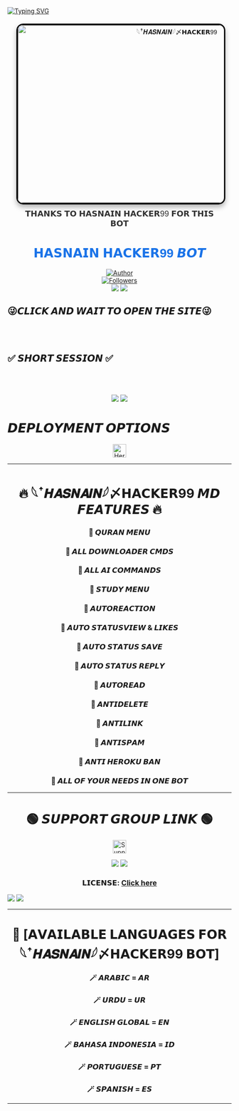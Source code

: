 <a href="https://git.io/typing-svg"><img src="https://readme-typing-svg.demolab.com?font=Black+Ops+One&size=50&pause=1000&color=1BAFBAFF&center=true&width=910&height=100&lines=THANKS FOR YOUR +SUPPORT-DONT; FORGET+SATAR+FORK+MYREPO;CREATED+BY+MR SHABAN;RELEASED+24-12-2024" alt="Typing SVG" /></a>


<div align="center" style="margin: 20px; font-family: Arial, sans-serif;">
    <a href="" style="text-decoration: none;">
        <img 
            alt="𓆩ꜛ𝑯𝑨𝑺𝑵𝑨𝑰𝑵؜𓆪〆𝗛𝗔𝗖𝗞𝗘𝗥99" 
            width="700" 
            height="400" 
            src="https://qu.ax/rfEDv.jpg" 
            style="border: 3px solid #000; border-radius: 15px; box-shadow: 0 6px 12px rgba(0, 0, 0, 0.3); transition: transform 0.3s ease, box-shadow 0.3s ease;"
            onmouseover="this.style.transform='scale(1.05)'; this.style.boxShadow='0 8px 16px rgba(0, 0, 0, 0.4)';"
            onmouseout="this.style.transform='scale(1)'; this.style.boxShadow='0 6px 12px rgba(0, 0, 0, 0.3)';"
        >
    </a>
    <p style="margin-top: 10px; font-size: 18px; color: #333;">𝗧𝗛𝗔𝗡𝗞𝗦 𝗧𝗢 𝗛𝗔𝗦𝗡𝗔𝗜𝗡 𝗛𝗔𝗖𝗞𝗘𝗥99 𝗙𝗢𝗥 𝗧𝗛𝗜𝗦 𝗕𝗢𝗧</p>
</div>

# <h1 align="center" style="font-family: 'Bold', sans-serif; color: #1a73e8;">𝗛𝗔𝗦𝗡𝗔𝗜𝗡 𝗛𝗔𝗖𝗞𝗘𝗥99 𝘽𝙊𝙏</h1>

<div align="center">
    <a href="https://github.com/Hasnain-bot/HASNAIN-BOT.git">
        <img title="Author" src="https://img.shields.io/badge/𓆩ꜛ𝑯𝑨𝑺𝑵𝑨𝑰𝑵؜𓆪〆𝗛𝗔𝗖𝗞𝗘𝗥99-white?style=for-the-badge&logo=github">
    </a>
    <br>
    <a href="https://github.com/Hasnain-bot?tab=followers">
        <img title="Followers" src="https://img.shields.io/github/followers/Hasnain-bot?label=Followers&style=social">
    </a>

</div>



<div align="center">
    <a><img src='https://i.imgur.com/LyHic3i.gif'/></a>
    <a><img src='https://i.imgur.com/LyHic3i.gif'/></a>
</div>

<div align="left">
    
   ##  😜𝘾𝙇𝙄𝘾𝙆 𝘼𝙉𝘿 𝙒𝘼𝙄𝙏 𝙏𝙊 𝙊𝙋𝙀𝙉 𝙏𝙃𝙀 𝙎𝙄𝙏𝙀😜
   <br>
    <br>
</div>
   
## ✅ 𝙎𝙃𝙊𝙍𝙏 𝙎𝙀𝙎𝙎𝙄𝙊𝙉 ✅



<br>
<br>

<br>



<div align="center">
    <a><img src='https://i.imgur.com/LyHic3i.gif'/></a>
    <a><img src='https://i.imgur.com/LyHic3i.gif'/></a>
</div>



# 𝘿𝙀𝙋𝙇𝙊𝙔𝙈𝙀𝙉𝙏 𝙊𝙋𝙏𝙄𝙊𝙉𝙎
</div>
<div align="center">
    <a href="https://gd-sdeploy.vercel.app/">
        <img height="30" title="Heroku" src="https://img.shields.io/badge/𝗛𝗘𝗥𝗢𝗞𝗨-9966CC?style=for-the-badge&logo=render">
    </a>
    
</div>


<div align="center">


---

# 🔥 𓆩ꜛ𝑯𝑨𝑺𝑵𝑨𝑰𝑵؜𓆪〆𝗛𝗔𝗖𝗞𝗘𝗥99 𝙈𝘿 𝙁𝙀𝘼𝙏𝙐𝙍𝙀𝙎 🔥

### 🔹 𝙌𝙐𝙍𝘼𝙉 𝙈𝙀𝙉𝙐

### 🔹 𝘼𝙇𝙇 𝘿𝙊𝙒𝙉𝙇𝙊𝘼𝘿𝙀𝙍 𝘾𝙈𝘿𝙎

### 🔹 𝘼𝙇𝙇 𝘼𝙄 𝘾𝙊𝙈𝙈𝘼𝙉𝘿𝙎

### 🔹 𝙎𝙏𝙐𝘿𝙔 𝙈𝙀𝙉𝙐

### 🔹 𝘼𝙐𝙏𝙊𝙍𝙀𝘼𝘾𝙏𝙄𝙊𝙉

### 🔹 𝘼𝙐𝙏𝙊 𝙎𝙏𝘼𝙏𝙐𝙎𝙑𝙄𝙀𝙒 & 𝙇𝙄𝙆𝙀𝙎

### 🔹 𝘼𝙐𝙏𝙊 𝙎𝙏𝘼𝙏𝙐𝙎 𝙎𝘼𝙑𝙀

### 🔹 𝘼𝙐𝙏𝙊 𝙎𝙏𝘼𝙏𝙐𝙎 𝙍𝙀𝙋𝙇𝙔

### 🔹 𝘼𝙐𝙏𝙊𝙍𝙀𝘼𝘿

### 🔹 𝘼𝙉𝙏𝙄𝘿𝙀𝙇𝙀𝙏𝙀

### 🔹 𝘼𝙉𝙏𝙄𝙇𝙄𝙉𝙆

### 🔹 𝘼𝙉𝙏𝙄𝙎𝙋𝘼𝙈

### 🔹 𝘼𝙉𝙏𝙄 𝙃𝙀𝙍𝙊𝙆𝙐 𝘽𝘼𝙉

### 🔹 𝘼𝙇𝙇 𝙊𝙁 𝙔𝙊𝙐𝙍 𝙉𝙀𝙀𝘿𝙎 𝙄𝙉 𝙊𝙉𝙀 𝘽𝙊𝙏

---
    


<div align="center">
    
# 🟢 𝙎𝙐𝙋𝙋𝙊𝙍𝙏 𝙂𝙍𝙊𝙐𝙋 𝙇𝙄𝙉𝙆 🟢

</div>






<p align="center">
    <a href="https://chat.whatsapp.com/DcUmVbO4cuEIXLAXbfJluP">
        <img height="30" title="Support Group" src="https://img.shields.io/badge/Support%20Group-25D366?style=for-the-badge&logo=whatsapp&logoColor=white">
    </a>
</p>

<div align="center">
    <a><img src='https://i.imgur.com/LyHic3i.gif'/></a>
    <a><img src='https://i.imgur.com/LyHic3i.gif'/></a>
</div>

### 𝗟𝗜𝗖𝗘𝗡𝗦𝗘: [Click here](https://github.com/Hasnain-bot/HASNAIN-BOT/blob/81e245628698e05001f98227b8e8a361c944968e/LICENSE)

<div align="left">
    <a><img src='https://i.imgur.com/LyHic3i.gif'/></a>
    <a><img src='https://i.imgur.com/LyHic3i.gif'/></a>
</div>

---

# 💠 [𝗔𝗩𝗔𝗜𝗟𝗔𝗕𝗟𝗘 𝗟𝗔𝗡𝗚𝗨𝗔𝗚𝗘𝗦 𝗙𝗢𝗥 𓆩ꜛ𝑯𝑨𝑺𝑵𝑨𝑰𝑵؜𓆪〆𝗛𝗔𝗖𝗞𝗘𝗥99 𝗕𝗢𝗧]

### 🪄 𝘼𝙍𝘼𝘽𝙄𝘾 = 𝘼𝙍

### 🪄 𝙐𝙍𝘿𝙐 = 𝙐𝙍

### 🪄 𝙀𝙉𝙂𝙇𝙄𝙎𝙃 𝙂𝙇𝙊𝘽𝘼𝙇 = 𝙀𝙉

### 🪄 𝘽𝘼𝙃𝘼𝙎𝘼 𝙄𝙉𝘿𝙊𝙉𝙀𝙎𝙄𝘼 = 𝙄𝘿

### 🪄 𝙋𝙊𝙍𝙏𝙐𝙂𝙐𝙀𝙎𝙀 = 𝙋𝙏

### 🪄 𝙎𝙋𝘼𝙉𝙄𝙎𝙃 = 𝙀𝙎



---
